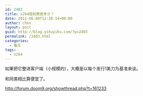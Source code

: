 ```yaml
---
id: 2403
title: x264授权费是多少？
date: 2011-06-08T12:20:14+00:00
author: chen
layout: post
guid: http://blog.yikuyiku.com/?p=2403
permalink: /2403.html
categories:
  - 备忘
tags:
  - x264
---
```

如果把它整进客户端（小规模的），大概是以每个发行1美刀为基准来谈。
  
和同类相比算便宜了。

http://forum.doom9.org/showthread.php?t=161233